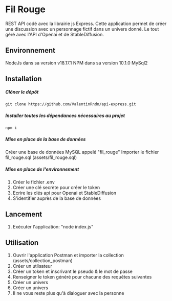 # Fil Rouge

REST API codé avec la librairie js Express.
Cette application permet de créer une discussion avec un personnage fictif dans un univers donné.
Le tout géré avec l'API d'Openai et de StableDiffusion.

## Environnement

NodeJs dans sa version v18.17.1
NPM dans sa version 10.1.0
MySql2

## Installation

##### Clôner le dépôt 
```git clone https://github.com/ValentinRndn/api-express.git```

##### Installer toutes les dépendances nécessaires au projet
```npm i```

##### Mise en place de la base de données
Créer une base de données MySQL appelé "fil_rouge"
Importer le fichier fil_rouge.sql (assets/fil_rouge.sql)

##### Mise en place de l'environnement


1. Créer le fichier .env
2. Créer une clé secrète pour créer le token
3. Ecrire les clés api pour Openai et StableDiffusion
4. S'identifier auprès de la base de données

## Lancement
1. Exécuter l'application: "node index.js"

## Utilisation
1. Ouvrir l'application Postman et importer la collection (assets/collection_postman)
2. Créer un utlisateur
3. Créer un token et inscrivant le pseudo & le mot de passe
4. Renseigner le token généré pour chacune des requêtes suivantes
5. Créer un univers
6. Créer un univers
7. Il ne vous reste plus qu'à dialoguer avec la personne
